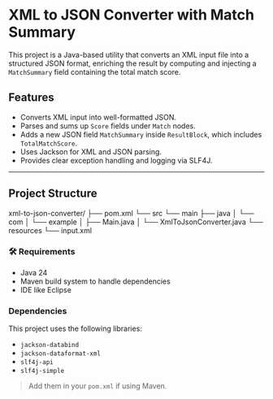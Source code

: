 # XML to JSON Converter with Match Summary

This project is a Java-based utility that converts an XML input file into a structured JSON format, enriching the result by computing and injecting a `MatchSummary` field containing the total match score.

## Features

- Converts XML input into well-formatted JSON.
- Parses and sums up `Score` fields under `Match` nodes.
- Adds a new JSON field `MatchSummary` inside `ResultBlock`, which includes `TotalMatchScore`.
- Uses Jackson for XML and JSON parsing.
- Provides clear exception handling and logging via SLF4J.

---

## Project Structure

xml-to-json-converter/
├── pom.xml
└── src
    └── main
        ├── java
        │   └── com
        │       └── example
        │           ├── Main.java
        │           └── XmlToJsonConverter.java
        └── resources
            └── input.xml


### 🛠 Requirements

- Java 24
- Maven build system to handle dependencies
- IDE like  Eclipse 

### Dependencies

This project uses the following libraries:
- `jackson-databind`
- `jackson-dataformat-xml`
- `slf4j-api`
- `slf4j-simple` 

> Add them in your `pom.xml` if using Maven.


